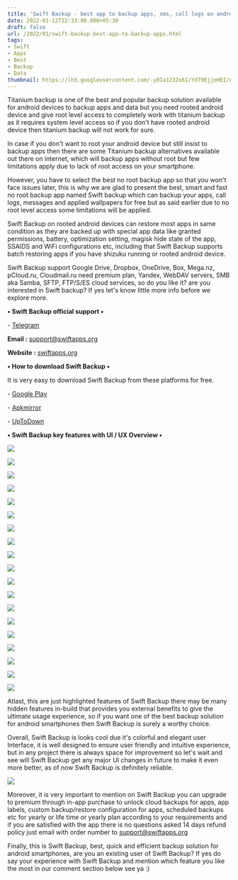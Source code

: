 ```yaml
---
title: 'Swift Backup - best app to backup apps, sms, call logs on android.'
date: 2022-01-12T22:33:00.000+05:30
draft: false
url: /2022/01/swift-backup-best-app-to-backup-apps.html
tags: 
- Swift
- Apps
- Best
- Backup
- Data
thumbnail: https://lh3.googleusercontent.com/-y0Ia1232x6I/Yd79EjjoHEI/AAAAAAAAIdw/6-hxah_NrKwHsMdODtvQCJrfUd5_02p2gCNcBGAsYHQ/s1600/1642003724488103-0.png
---
```


  

Titanium backup is one of the best and popular backup solution available for android devices to backup apps and data but you need rooted android device and give root level access to completely work with titanium backup as it requires system level access so if you don't have rooted android device then titanium backup will not work for sure.

  

In case if you don't want to root your android device but still insist to backup apps then there are some Titanium backup alternatives available out there on internet, which will backup apps without root but few limitations apply due to lack of root access on your smartphone.  

  

However, you have to select the best no root backup app so that you won't face issues later, this is why we are glad to present the best, smart and fast no root backup app named Swift backup which can backup your apps, call logs, messages and applied wallpapers for free but as said earlier due to no root level access some limitations will be applied.

  

Swift Backup on rooted android devices can restore most apps in same condition as they are backed up with special app data like granted permissions, battery, optimization setting, magisk hide state of the app, SSAIDS and WiFi configurations etc, including that Swift Backup supports batch restoring apps if you have shizuku running or rooted android device.

  

Swift Backup support Google Drive, Dropbox, OneDrive, Box, Mega.nz, pCloud.ru, Cloudmail.ru need premium plan, Yandex, WebDAV servers, SMB aka Samba, SFTP, FTP/S/ES cloud services, so do you like it? are you interested in Swift backup? If yes let's know little more info before we explore more.

**• Swift Backup official support •**

\- [Telegram](https://t.me/swiftbackupsupport)

  

**Email :** [support@swiftapps.org](mailto:support@swiftapps.org)

**Website :** [swiftapps.org](http://swiftapps.org)

**• How to download Swift Backup •**

It is very easy to download Swift Backup from these platforms for free.

  

\- [Google Play](https://play.google.com/store/apps/details?id=org.swiftapps.swiftbackup)

\- [Apkmirror](https://www.apkmirror.com/apk/swiftapps-org/swift-backup/)

\- [UpToDown](https://swift-backup.en.uptodown.com/android)

  

**• Swift Backup key features with UI / UX Overview •**

  

 ![](https://lh3.googleusercontent.com/-SXgoEZsN22k/Yd8JwSxqAhI/AAAAAAAAIfE/FvpAHt7oiLkuizeWd6FqEdb0uw2AIJ9SwCNcBGAsYHQ/s1600/1642006973101262-0.png) 

  

 ![](https://lh3.googleusercontent.com/-dgvaTW_MGQ0/Yd8JvbnbZHI/AAAAAAAAIfA/nu8YZoEq1tkhiq-_AW3T2960GD3KIXXOwCNcBGAsYHQ/s1600/1642006968644134-1.png) 

  

 ![](https://lh3.googleusercontent.com/-phCa5cvCQJw/Yd8JuLXttWI/AAAAAAAAIe8/bzf_G3Vq8uUGjJ5ehew6k6v6UqwzXja8QCNcBGAsYHQ/s1600/1642006964154078-2.png) 

  

 ![](https://lh3.googleusercontent.com/-Gl0GtNVGj0U/Yd8JtDzkfaI/AAAAAAAAIe4/ppPa1upSACcyy_vXWOGoEBiCsAk04IOKgCNcBGAsYHQ/s1600/1642006960680619-3.png) 

  

 ![](https://lh3.googleusercontent.com/-_2ugLOlY4UE/Yd8Jsc3istI/AAAAAAAAIe0/kRUm8dfcKIQOpF3RWYxK3z8glHCeIpewwCNcBGAsYHQ/s1600/1642006956519798-4.png) 

  

 ![](https://lh3.googleusercontent.com/-2U7I8FgNtsM/Yd8JrOzY6UI/AAAAAAAAIew/9xPM0PwvBGQjkPZxugZOQXhRRRx6_PwhACNcBGAsYHQ/s1600/1642006952599186-5.png) 

  

 ![](https://lh3.googleusercontent.com/-zKrm0oYqgfg/Yd8JqccH_SI/AAAAAAAAIes/wdm-40uSqvcKzyDiWe4yGhuyB6R8R-93gCNcBGAsYHQ/s1600/1642006948546136-6.png) 

  

 ![](https://lh3.googleusercontent.com/-Ni6l9QcZfzY/Yd8JpGvGz3I/AAAAAAAAIeo/BpHu33pG3a0M3H2bKqbwaGzl_bAz4YIiwCNcBGAsYHQ/s1600/1642006944288112-7.png) 

  

 ![](https://lh3.googleusercontent.com/-IgpHF64e9GY/Yd8JoADO9KI/AAAAAAAAIek/ycToI5eERfEygO3l9ln5Y7nW_Yn4SorGwCNcBGAsYHQ/s1600/1642006939634002-8.png) 

  

 ![](https://lh3.googleusercontent.com/-yOw1KcgAdGs/Yd8Jm7z9jbI/AAAAAAAAIeg/Ma1YlOkIwikYPZnUXVrh9I8O_-qtb5RGwCNcBGAsYHQ/s1600/1642006934871772-9.png) 

  

 ![](https://lh3.googleusercontent.com/-ZF0e9apgo-8/Yd8Jl2L_IuI/AAAAAAAAIec/0wFffV8fFxkfQNR3kF9vw2hWwBvmNbhaQCNcBGAsYHQ/s1600/1642006930550530-10.png) 

  

 ![](https://lh3.googleusercontent.com/-POw7a22IygI/Yd8Jk4KQkjI/AAAAAAAAIeY/ktoqoBnaSYkR4DGVh8gtDLTLl8N-jkbqwCNcBGAsYHQ/s1600/1642006926363419-11.png) 

  

 ![](https://lh3.googleusercontent.com/-UCVLgA0w2KI/Yd8JjvA5cuI/AAAAAAAAIeU/plJX3cbiVcYJqEojCZ6JMZm1C0agE9uiQCNcBGAsYHQ/s1600/1642006922333270-12.png) 

  

 ![](https://lh3.googleusercontent.com/-kBV3lWtvxlU/Yd8JiuSvjXI/AAAAAAAAIeQ/DGn7IajKMawrCtU5l8fDGsj6c0aeDbpUACNcBGAsYHQ/s1600/1642006918113655-13.png) 

  

 ![](https://lh3.googleusercontent.com/-yzC6cKHlYMY/Yd8Jhn5ITuI/AAAAAAAAIeM/4iFRkMKeJu0sozJmeV5vmUwsLBA1qLpVQCNcBGAsYHQ/s1600/1642006913937368-14.png) 

  

 ![](https://lh3.googleusercontent.com/-sBtbAlPApOE/Yd8JgnqvJJI/AAAAAAAAIeI/O6_H16WWL44v_B1ENNtc5rjiwTxAP7JjwCNcBGAsYHQ/s1600/1642006909965498-15.png) 

  

 ![](https://lh3.googleusercontent.com/-tINF25PO0-Q/Yd8Jfv-C9-I/AAAAAAAAIeE/tqUv2Ix2Imwlvvt2HX1ZroDeo_z1QtRyACNcBGAsYHQ/s1600/1642006905446381-16.png) 

  

 ![](https://lh3.googleusercontent.com/-6wc2u9OOk44/Yd8JecQL1HI/AAAAAAAAIeA/Y5lMcMjo6lsKdbIU6v0KJXQUfb5flmcrACNcBGAsYHQ/s1600/1642006901023461-17.png) 

  

 ![](https://lh3.googleusercontent.com/-iE8mySeiVmg/Yd8JdR9JB-I/AAAAAAAAId8/748sqWgLgZUCgO2bSO8C3zakxgsOqVFFACNcBGAsYHQ/s1600/1642006896162463-18.png) 

  

Atlast, this are just highlighted features of Swift Backup there may be many hidden features in-build that provides you external benefits to give the ultimate usage experience, so if you want one of the best backup solution for android smartphones then Swift Backup is surely a worthy choice.

  

Overall, Swift Backup is looks cool due it's colorful and elegant user Interface, it is well designed to ensure user friendly and intuitive experience, but in any project there is always space for improvement so let's wait and see will Swift Backup get any major UI changes in future to make it even more better, as of now Swift Backup is definitely reliable.

  

 ![](https://lh3.googleusercontent.com/-gb0fimJeec0/Yd8JcD0ZpII/AAAAAAAAId4/2tziH3iG6Kk-26JzJql2r2_n4x0r9nyDACNcBGAsYHQ/s1600/1642006891710793-19.png) 

  

  

Moreover, it is very important to mention on Swift Backup you can upgrade to premium through in-app purchase to unlock cloud backups for apps, app labels, custom backup/restore configuration for apps, scheduled backups etc for yearly or life time or yearly plan according to your requirements and if you are satisfied with the app there is no questions asked 14 days refund policy just email with order number to [support@swiftapps.org](mailto:support@swiftapps.org)

  

Finally, this is Swift Backup, best, quick and efficient backup solution for android smartphones, are you an existing user of Swift Backup? If yes do say your experience with Swift Backup and mention which feature you like the most in our comment section below see ya :)
